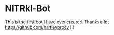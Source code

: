 # NITRkl-Bot
This is the first bot I have ever created.
Thanks a lot https://github.com/hartleybrody !!!
